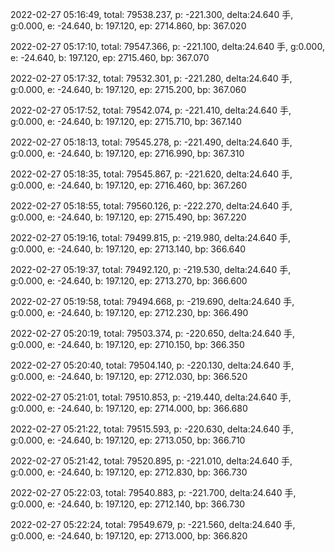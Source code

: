 2022-02-27 05:16:49, total: 79538.237, p: -221.300, delta:24.640 手, g:0.000, e: -24.640, b: 197.120, ep: 2714.860, bp: 367.020

2022-02-27 05:17:10, total: 79547.366, p: -221.100, delta:24.640 手, g:0.000, e: -24.640, b: 197.120, ep: 2715.460, bp: 367.070

2022-02-27 05:17:32, total: 79532.301, p: -221.280, delta:24.640 手, g:0.000, e: -24.640, b: 197.120, ep: 2715.200, bp: 367.060

2022-02-27 05:17:52, total: 79542.074, p: -221.410, delta:24.640 手, g:0.000, e: -24.640, b: 197.120, ep: 2715.710, bp: 367.140

2022-02-27 05:18:13, total: 79545.278, p: -221.490, delta:24.640 手, g:0.000, e: -24.640, b: 197.120, ep: 2716.990, bp: 367.310

2022-02-27 05:18:35, total: 79545.867, p: -221.620, delta:24.640 手, g:0.000, e: -24.640, b: 197.120, ep: 2716.460, bp: 367.260

2022-02-27 05:18:55, total: 79560.126, p: -222.270, delta:24.640 手, g:0.000, e: -24.640, b: 197.120, ep: 2715.490, bp: 367.220

2022-02-27 05:19:16, total: 79499.815, p: -219.980, delta:24.640 手, g:0.000, e: -24.640, b: 197.120, ep: 2713.140, bp: 366.640

2022-02-27 05:19:37, total: 79492.120, p: -219.530, delta:24.640 手, g:0.000, e: -24.640, b: 197.120, ep: 2713.270, bp: 366.600

2022-02-27 05:19:58, total: 79494.668, p: -219.690, delta:24.640 手, g:0.000, e: -24.640, b: 197.120, ep: 2712.230, bp: 366.490

2022-02-27 05:20:19, total: 79503.374, p: -220.650, delta:24.640 手, g:0.000, e: -24.640, b: 197.120, ep: 2710.150, bp: 366.350

2022-02-27 05:20:40, total: 79504.140, p: -220.130, delta:24.640 手, g:0.000, e: -24.640, b: 197.120, ep: 2712.030, bp: 366.520

2022-02-27 05:21:01, total: 79510.853, p: -219.440, delta:24.640 手, g:0.000, e: -24.640, b: 197.120, ep: 2714.000, bp: 366.680

2022-02-27 05:21:22, total: 79515.593, p: -220.630, delta:24.640 手, g:0.000, e: -24.640, b: 197.120, ep: 2713.050, bp: 366.710

2022-02-27 05:21:42, total: 79520.895, p: -221.010, delta:24.640 手, g:0.000, e: -24.640, b: 197.120, ep: 2712.830, bp: 366.730

2022-02-27 05:22:03, total: 79540.883, p: -221.700, delta:24.640 手, g:0.000, e: -24.640, b: 197.120, ep: 2712.140, bp: 366.730

2022-02-27 05:22:24, total: 79549.679, p: -221.560, delta:24.640 手, g:0.000, e: -24.640, b: 197.120, ep: 2713.000, bp: 366.820